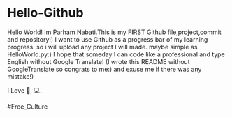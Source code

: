 # Hello-Github
Hello World!
Im Parham Nabati.This is my FIRST Github file,project,commit and repository:)
I want to use Github as a progress bar of my learning progress. so i will upload any project I will made. maybe simple as HelloWorld.py:)
I hope that someday I can code like a professional and type English without Google Translate!
(I wrote this README without GoogleTranslate so congrats to me:) and exuse me if there was any mistake!)

I Love 🍕, 💻.

#Free_Culture


